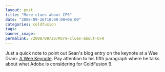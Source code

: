 ```yaml
---
layout: post
title: "More clues about CF9"
date: "2008-09-26T10:09:00+06:00"
categories: coldfusion 
tags: 
banner_image: 
permalink: /2008/09/26/More-clues-about-CF9
---
```


Just a quick note to point out Sean's blog entry on the keynote at a Wee Dram: <a href="http://corfield.org/blog/index.cfm/do/blog.entry/entry/A_Wee_Keynote">A Wee Keynote</a>. Pay attention to his fifth paragraph where he talks about what Adobe is considering for ColdFusion 9.